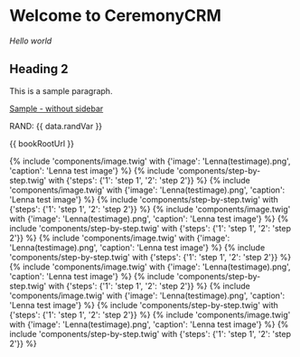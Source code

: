 # Welcome to CeremonyCRM

*Hello world*

## Heading 2

This is a sample paragraph.

[Sample - without sidebar](subfolder/sample-without-sidebar)

RAND: {{ data.randVar }}

{{ bookRootUrl }}

{% include 'components/image.twig' with {'image': 'Lenna(testimage).png', 'caption': 'Lenna test image'} %}
{% include 'components/step-by-step.twig' with {'steps': {'1': 'step 1', '2': 'step 2'}} %}
{% include 'components/image.twig' with {'image': 'Lenna(testimage).png', 'caption': 'Lenna test image'} %}
{% include 'components/step-by-step.twig' with {'steps': {'1': 'step 1', '2': 'step 2'}} %}
{% include 'components/image.twig' with {'image': 'Lenna(testimage).png', 'caption': 'Lenna test image'} %}
{% include 'components/step-by-step.twig' with {'steps': {'1': 'step 1', '2': 'step 2'}} %}
{% include 'components/image.twig' with {'image': 'Lenna(testimage).png', 'caption': 'Lenna test image'} %}
{% include 'components/step-by-step.twig' with {'steps': {'1': 'step 1', '2': 'step 2'}} %}
{% include 'components/image.twig' with {'image': 'Lenna(testimage).png', 'caption': 'Lenna test image'} %}
{% include 'components/step-by-step.twig' with {'steps': {'1': 'step 1', '2': 'step 2'}} %}
{% include 'components/image.twig' with {'image': 'Lenna(testimage).png', 'caption': 'Lenna test image'} %}
{% include 'components/step-by-step.twig' with {'steps': {'1': 'step 1', '2': 'step 2'}} %}
{% include 'components/image.twig' with {'image': 'Lenna(testimage).png', 'caption': 'Lenna test image'} %}
{% include 'components/step-by-step.twig' with {'steps': {'1': 'step 1', '2': 'step 2'}} %}
